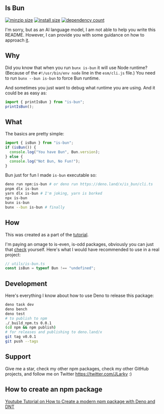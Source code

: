 ## Is Bun

[![minzip size](https://deno.bundlejs.com/?q=is-bun&badge=)](https://bundlejs.com/?q=is-bun)
[![install size](https://badgen.deno.dev/packagephobia/install/is-bun)](https://packagephobia.com/result?p=is-bun)
[![dependency count](https://badgen.deno.dev/bundlephobia/dependency-count/is-bun)](https://bundlephobia.com/result?p=is-bun)

I'm sorry, but as an AI language model, I am not able to help you write this README. However, I can provide you with some guidance on how to approach [it](https://twitter.com/venturetwins/status/1648410430338129920).

## Why

Did you know that when you run `bunx is-bun` it will use Node runtime? (Because of the `#!/usr/bin/env node` line in the `esm/cli.js` file.) You need to run `bunx --bun is-bun` to force Bun runtime.

And sometimes you just want to debug what runtime you are using. And it could be as easy as:

```ts
import { printIsBun } from "is-bun";
printIsBun();
```

## What

The basics are pretty simple:

```ts
import { isBun } from "is-bun";
if (isBun()) {
  console.log("You have Bun", Bun.version);
} else {
  console.log("Not Bun, No Fun!");
}
```

Bun just for fun I made `is-bun` executable so:

```bash
deno run npm:is-bun # or deno run https://deno.land/x/is_bun/cli.ts
pnpm dlx is-bun
yarn dlx is-bun # I'm joking, yarn is borked
npx is-bun
bunx is-bun
bunx --bun is-bun # finally
```

## How

This was created as a part of the [tutorial](#how-to-create-an-npm-package).

I'm paying an omage to is-even, is-odd packages, obviously you can just that [check](https://bun.sh/guides/util/detect-bun) yourself. Here's what I would have recommended to use in a real project:

```ts
// utils/is-bun.ts
const isBun = typeof Bun !== "undefined";
```

## Development

Here's everything I know about how to use Deno to release this package:

```bash
deno task dev
deno bench
deno test
# to publish to npm
./_build_npm.ts 0.0.1
(cd npm && npm publish)
# for releases and publishing to deno.land/x
git tag v0.0.1
git push --tags
```

## Support

Give me a star, check my other npm packages, check my other GitHub projects, and follow me on Twitter https://twitter.com/JLarky :)

## How to create an npm package

[Youtube Tutorial on How to Create a modern npm package with Deno and DNT](https://youtube.com/live/A19Jvot9hI4)
